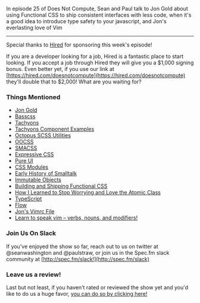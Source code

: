 In episode 25 of Does Not Compute, Sean and Paul talk to Jon Gold about using Functional CSS to ship consistent interfaces with less code, when it's a good idea to introduce type safety to your javascript, and Jon's everlasting love of Vim

---

Special thanks to [Hired](https://hired.com/doesnotcompute) for sponsoring this week's episode!

If you are a developer looking for a job, Hired is a fantastic place to start looking. If you accept a job through Hired they will give you a $1,000 signing bonus. Even better yet, if you use our link at [https://hired.com/doesnotcompute](https://hired.com/doesnotcompute) they'll double that to $2,000! What are you waiting for?
 
### Things Mentioned

* [Jon Gold](http://jon.gold)
* [Basscss](http://basscss.com)
* [Tachyons](http://tachyons.io)
* [Tachyons Component Examples](http://tachyons.io/components/)
* [Octopus SCSS Utilities](https://github.com/octopuscreative/scss-util)
* [OOCSS](https://github.com/stubbornella/oocss/wiki)
* [SMACSS](https://smacss.com)
* [Expressive CSS](http://johnpolacek.github.io/expressive-css/)
* [Pure UI](http://rauchg.com/2015/pure-ui/)
* [CSS Modules](https://github.com/css-modules/css-modules)
* [Early History of Smalltalk](http://worrydream.com/EarlyHistoryOfSmalltalk/)
* [Immutable Objects](https://en.wikipedia.org/wiki/Immutable_object)
* [Building and Shipping Functional CSS](https://blog.colepeters.com/building-and-shipping-functional-css/)
* [How I Learned to Stop Worrying and Love the Atomic Class](https://medium.com/buzzfeed-design/how-i-learned-to-stop-worrying-and-love-the-atomic-class-98d6ccc45781)
* [TypeScript](http://www.typescriptlang.org)
* [Flow](http://flowtype.org)
* [Jon's Vimrc File](https://github.com/jongold/dotfiles/blob/master/vim/vimrc.symlink)
* [Learn to speak vim – verbs, nouns, and modifiers!](http://yanpritzker.com/2011/12/16/learn-to-speak-vim-verbs-nouns-and-modifiers/)

### Join Us On Slack

If you've enjoyed the show so far, reach out to us on twitter at @seanwashington and @paulstraw, or join us in the Spec.fm slack community at [http://spec.fm/slack!](http://spec.fm/slack)

### Leave us a review!

Last but not least, if you haven't rated or reviewed the show yet and you'd like to do us a huge favor, [you can do so by clicking here!](https://itunes.apple.com/us/podcast/does-not-compute/id1048731980?mt=2)  

